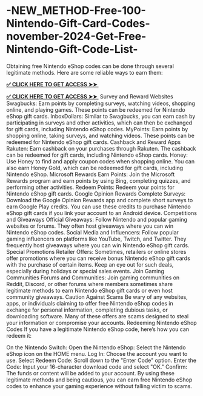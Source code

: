 # -NEW_METHOD-Free-100-Nintendo-Gift-Card-Codes-november-2024-Get-Free-Nintendo-Gift-Code-List-
Obtaining free Nintendo eShop codes can be done through several legitimate methods. Here are some reliable ways to earn them:

**[✅ CLICK HERE TO GET ACCESS ➤➤ ​​](https://xnproo.com/giftcards/)**

**[✅ CLICK HERE TO GET ACCESS ➤➤ ​​](https://xnproo.com/giftcards/)**
Survey and Reward Websites
Swagbucks: Earn points by completing surveys, watching videos, shopping online, and playing games. These points can be redeemed for Nintendo eShop gift cards.
InboxDollars: Similar to Swagbucks, you can earn cash by participating in surveys and other activities, which can then be exchanged for gift cards, including Nintendo eShop codes.
MyPoints: Earn points by shopping online, taking surveys, and watching videos. These points can be redeemed for Nintendo eShop gift cards.
Cashback and Reward Apps
Rakuten: Earn cashback on your purchases through Rakuten. The cashback can be redeemed for gift cards, including Nintendo eShop cards.
Honey: Use Honey to find and apply coupon codes when shopping online. You can also earn Honey Gold, which can be redeemed for gift cards, including Nintendo eShop.
Microsoft Rewards
Earn Points: Join the Microsoft Rewards program and earn points by using Bing, completing quizzes, and performing other activities.
Redeem Points: Redeem your points for Nintendo eShop gift cards.
Google Opinion Rewards
Complete Surveys: Download the Google Opinion Rewards app and complete short surveys to earn Google Play credits. You can use these credits to purchase Nintendo eShop gift cards if you link your account to an Android device.
Competitions and Giveaways
Official Giveaways: Follow Nintendo and popular gaming websites or forums. They often host giveaways where you can win Nintendo eShop codes.
Social Media and Influencers: Follow popular gaming influencers on platforms like YouTube, Twitch, and Twitter. They frequently host giveaways where you can win Nintendo eShop gift cards.
Special Promotions
Retailer Offers: Sometimes, retailers or online stores offer promotions where you can receive bonus Nintendo eShop gift cards with the purchase of certain items. Keep an eye out for such deals, especially during holidays or special sales events.
Join Gaming Communities
Forums and Communities: Join gaming communities on Reddit, Discord, or other forums where members sometimes share legitimate methods to earn Nintendo eShop gift cards or even host community giveaways.
Caution Against Scams
Be wary of any websites, apps, or individuals claiming to offer free Nintendo eShop codes in exchange for personal information, completing dubious tasks, or downloading software. Many of these offers are scams designed to steal your information or compromise your accounts.
Redeeming Nintendo eShop Codes
If you have a legitimate Nintendo eShop code, here’s how you can redeem it:

On the Nintendo Switch:
Open the Nintendo eShop: Select the Nintendo eShop icon on the HOME menu.
Log In: Choose the account you want to use.
Select Redeem Code: Scroll down to the "Enter Code" option.
Enter the Code: Input your 16-character download code and select "OK."
Confirm: The funds or content will be added to your account.
By using these legitimate methods and being cautious, you can earn free Nintendo eShop codes to enhance your gaming experience without falling victim to scams.
